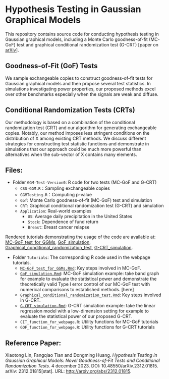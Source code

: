 # Hypothesis Testing in Gaussian Graphical Models
This repository contains source code for conducting hypothesis testing in Gaussian graphical models, including a Monte Carlo goodness-of-fit (MC-GoF) test and graphical conditional randomization test (G-CRT)  [paper on [arXiv](https://arxiv.org/abs/2312.01815)].

## Goodness-of-Fit (GoF) Tests 

We sample exchangeable copies to construct goodness-of-fit tests for Gaussian graphical models and then propose several test statistics. In simulations investigating power properties, our proposed methods excel over other benchmarks especially when the signals are weak and diffuse.

## Conditional Randomization Tests (CRTs)

Our methodology is based on a combination of the conditional randomization test (CRT) and our algorithm for generating exchangeable copies. Notably, our method imposes less stringent conditions on the distribution of X among existing CRT methods. We discuss different strategies for constructing test statistic functions and demonstrate in simulations that our approach could be much more powerful than alternatives when the sub-vector of X contains many elements.

## Files:
- Folder `GGM-Test-Version0`: R code for two tests (MC-GoF and G-CRT)
  - `CSS-GGM.R`：Sampling exchangeable copies
  - `GGMTesting.R`：Computing p-value
  - `Gof`: Monte Carlo goodness-of-fit (MC-GoF) test and simulation
  - `CRT`: Graphical conditional randomization test (G-CRT) and simulation
  - `Application`: Real-world examples
    - `US`: Average daily precipitation in the United States
    - `Stock`: Dependence of fund return
    - `Breast`: Breast cancer relapse

Rendered tutorials demonstrating the usage of the code are available at: [MC-GoF_test_for_GGMs](https://tfq-acd.github.io/MC-GoF_test_for_GGMs/), [GoF_simulation](https://tfq-acd.github.io/GoFsimulation/), [Graphical_conditional_randomization_test](https://tfq-acd.github.io/CRT/), [G-CRT_simulation](https://tfq-acd.github.io/CRTsimulation/). 

- Folder `Tutorials`: The corresponding R code used in the webpage tutorials.
  - [`MC-GoF_test_for_GGMs.Rmd`](https://tfq-acd.github.io/MC-GoF_test_for_GGMs/): Key steps involved in MC-GoF. 
  - [`GoF_simulation.Rmd`](https://tfq-acd.github.io/GoFsimulation/): MC-GoF simulation example: take band graph for example to evaluate the statistical power and demonstrate the theoretically valid Type I error control of our MC-GoF test with numerical comparisons to established methods. [here]
  - [`Graphical_conditional_randomization_test.Rmd`](https://tfq-acd.github.io/CRT/): Key steps involved in G-CRT.  
  - [`G-CRT_simulation.Rmd`](https://tfq-acd.github.io/CRTsimulation/): G-CRT simulation example: take the linear regression model with a low-dimension setting for example to evaluate the statistical power of our proposed G-CRT.  
  - `CIT_function_for_webpage.R`: Utility functions for MC-GoF tutorials
  - `GOF_function_for_webpage.R`: Utility functions for G-CRT tutorials


## Reference Paper:   
Xiaotong Lin, Fangqiao Tian and Dongming Huang. *Hypothesis
Testing in Gaussian Graphical Models: Novel Goodness-of-Fit Tests
and Conditional Randomization Tests.* 4 december 2023. DOI:
10.48550/arXiv.2312.01815. arXiv: 2312.01815[stat]. URL:
http://arxiv.org/abs/2312.01815.
